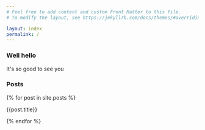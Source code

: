 ```yaml
---
# Feel free to add content and custom Front Matter to this file.
# To modify the layout, see https://jekyllrb.com/docs/themes/#overriding-theme-defaults

layout: index
permalink: /
---
```

### Well hello

It's so good to see you

<div class="divider"></div>



### Posts

{% for post in site.posts %}

{{post.title}}

{% endfor %}
